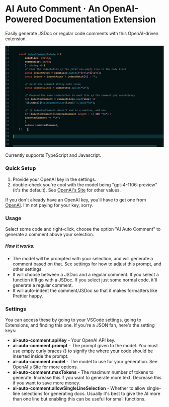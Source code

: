# AI Auto Comment · An OpenAI-Powered Documentation Extension

Easily generate JSDoc or regular code comments with this OpenAI-driven extension.

![](/demo.gif)

 Currently supports TypeScript and Javascript.

### Quick Setup
1. Provide your OpenAI key in the settings.
2. double-check you're cool with the model being "gpt-4-1106-preview" (it's the default). See [OpenAI's Site](https://platform.openai.com/docs/models) for other values.

If you don't already have an OpenAI key, you'll have to get one from [OpenAI](https://platform.openai.com/api-keys). I'm not paying for your key, sorry.

### Usage
Select some code and right-click, choose the option "AI Auto Comment" to generate a comment above your selection.

##### How it works:
- The model will be prompted with your selection, and will generate a comment based on that. See settings for how to adjust this prompt, and other settings.
- It will choose between a JSDoc and a regular comment. If you select a function it'll go with a JSDoc. If you select just some normal code, it'll generate a regular comment.
- It will auto-indent the comment/JSDoc so that it makes formatters like Prettier happy.

### Settings
You can access these by going to your VSCode settings, going to Extensions, and finding this one. If you're a JSON fan, here's the setting keys:
- **ai-auto-comment.apiKey** - Your OpenAI API key.
- **ai-auto-comment.prompt** - The prompt given to the model. You must use empty curly braces {} to signify the where your code should be inserted inside the prompt.
- **ai-auto-comment.model** - The model to use for your generation. See [OpenAI's Site](https://platform.openai.com/docs/models) for more options.
- **ai-auto-comment.maxTokens** - The maximum number of tokens to generate. Increase this if you want to generate more text. Decrease this if you want to save more money.
- **ai-auto-comment.allowSingleLineSelection** - Whether to allow single-line selections for generating docs. Usually it's best to give the AI more than one line but enabling this can be useful for small functions.
